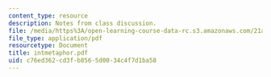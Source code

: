 ```yaml
---
content_type: resource
description: Notes from class discussion.
file: /media/https%3A/open-learning-course-data-rc.s3.amazonaws.com/21a-212-myth-ritual-and-symbolism-spring-2004/c76ed362cd3fb8565d0034c4f7d1ba58_intmetaphor.pdf
file_type: application/pdf
resourcetype: Document
title: intmetaphor.pdf
uid: c76ed362-cd3f-b856-5d00-34c4f7d1ba58
---
```


